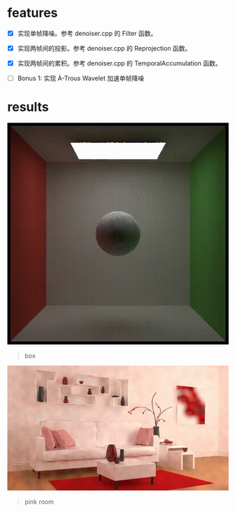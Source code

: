 # features
- [x] 实现单帧降噪。参考 denoiser.cpp 的 Filter 函数。

- [x] 实现两帧间的投影。参考 denoiser.cpp 的 Reprojection 函数。

- [x] 实现两帧间的累积。参考 denoiser.cpp 的 TemporalAccumulation 函数。

- [ ] Bonus 1: 实现 À-Trous Wavelet 加速单帧降噪

# results
![](results/box-result.gif)

> box

![](results/pinkroom-result.gif)

> pink room
